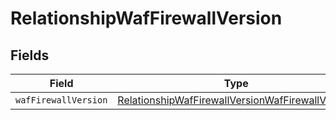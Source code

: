 # RelationshipWafFirewallVersion


## Fields

| Field                                                                                                                       | Type                                                                                                                        | Required                                                                                                                    | Description                                                                                                                 |
| --------------------------------------------------------------------------------------------------------------------------- | --------------------------------------------------------------------------------------------------------------------------- | --------------------------------------------------------------------------------------------------------------------------- | --------------------------------------------------------------------------------------------------------------------------- |
| `wafFirewallVersion`                                                                                                        | [RelationshipWafFirewallVersionWafFirewallVersion](../../models/shared/relationshipwaffirewallversionwaffirewallversion.md) | :heavy_minus_sign:                                                                                                          | N/A                                                                                                                         |